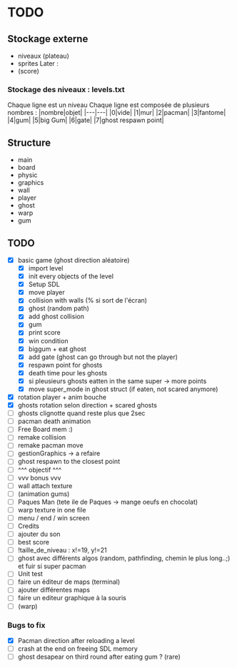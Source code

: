 # TODO

## Stockage externe

- niveaux (plateau)
- sprites
Later :
- (score)

### Stockage des niveaux : levels.txt
Chaque ligne est un niveau
Chaque ligne est composée de plusieurs nombres :
|nombre|objet|
|---|---|
|0|vide|
|1|mur|
|2|pacman|
|3|fantome|
|4|gum|
|5|big Gum|
|6|gate|
|7|ghost respawn point|


## Structure

- main
- board
- physic
- graphics
- wall
- player
- ghost
- warp
- gum

## TODO

- [x] basic game (ghost direction aléatoire)
  - [X] import level
  - [X] init every objects of the level
  - [X] Setup SDL
  - [X] move player
  - [X] collision with walls (% si sort de l'écran)
  - [X] ghost (random path)
  - [X] add ghost collision
  - [X] gum
  - [X] print score
  - [x] win condition
  - [x] biggum + eat ghost
  - [x] add gate (ghost can go through but not the player)
  - [x] respawn point for ghosts
  - [x] death time pour les ghosts
  - [x] si pleusieurs ghosts eatten in the same super -> more points
  - [x] move super_mode in ghost struct (if eaten, not scared anymore)
- [x] rotation player + anim bouche 
- [x] ghosts rotation selon direction + scared ghosts
- [ ] ghosts clignotte quand reste plus que 2sec
- [ ] pacman death animation
- [ ] Free Board mem :)
- [ ] remake collision
- [ ] remake pacman move
- [ ] gestionGraphics -> a refaire
- [ ] ghost respawn to the closest point
- [ ] ^^^ objectif ^^^
- [ ] vvv  bonus   vvv 
- [ ] wall attach texture
- [ ] (animation gums)
- [ ] Paques Man (tete ile de Paques -> mange oeufs en chocolat)
- [ ] warp texture in one file
- [ ] menu / end / win screen
- [ ] Credits
- [ ] ajouter du son
- [ ] best score
- [ ] !taille_de_niveau : x!=19, y!=21
- [ ] ghost avec différents algos (random, pathfinding, chemin le plus long..;) et fuir si super pacman
- [ ] Unit test
- [ ] faire un éditeur de maps (terminal)
- [ ] ajouter différentes maps
- [ ] faire un editeur graphique à la souris
- [ ] (warp)

### Bugs to fix

- [x] Pacman direction after reloading a level
- [ ] crash at the end on freeing SDL memory
- [ ] ghost desapear on third round after eating gum ? (rare)